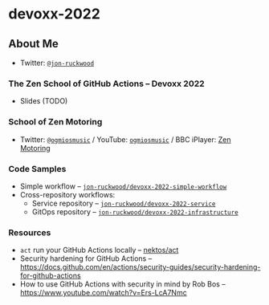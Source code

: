 # devoxx-2022

## About Me

- Twitter: [`@jon-ruckwood`](https://twitter.com/jonruckwood)

### The Zen School of GitHub Actions – Devoxx 2022

- Slides (TODO)

### School of Zen Motoring

- Twitter: [`@ogmiosmusic`](https://twitter.com/ogmiosmusic) / YouTube: [`ogmiosmusic`](https://www.youtube.com/user/ogmiosmusic) / BBC iPlayer: [Zen Motoring](https://www.bbc.co.uk/iplayer/episodes/p0bf93rd/zen-motoring)

### Code Samples

- Simple workflow – [`jon-ruckwood/devoxx-2022-simple-workflow`](https://github.com/jon-ruckwood/devoxx-2022-simple-workflow)
- Cross-repository workflows:
  - Service repository – [`jon-ruckwood/devoxx-2022-service`](https://github.com/jon-ruckwood/devoxx-2022-service) 
  - GitOps repository – [`jon-ruckwood/devoxx-2022-infrastructure`](http://github.com/jon-ruckwood/devoxx-2022-infrastructure)

### Resources

- `act` run your GitHub Actions locally – [nektos/act](https://github.com/nektos/act)
- Security hardening for GitHub Actions – https://docs.github.com/en/actions/security-guides/security-hardening-for-github-actions
- How to use GitHub Actions with security in mind by Rob Bos – https://www.youtube.com/watch?v=Ers-LcA7Nmc 
